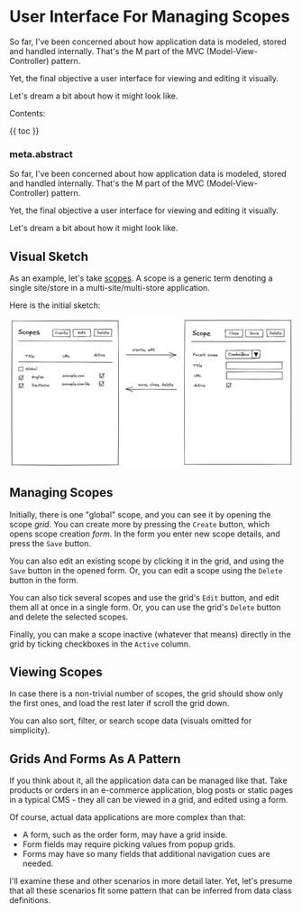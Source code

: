 # User Interface For Managing Scopes

So far, I've been concerned about how application data is modeled, stored and handled internally. That's the M part of the MVC (Model-View-Controller) pattern. 

Yet, the final objective a user interface for viewing and editing it visually. 

Let's dream a bit about how it might look like.

Contents:

{{ toc }}

### meta.abstract

So far, I've been concerned about how application data is modeled, stored and handled internally. That's the M part of the MVC (Model-View-Controller) pattern.

Yet, the final objective a user interface for viewing and editing it visually.

Let's dream a bit about how it might look like.

## Visual Sketch 

As an example, let's take [scopes](../11/17-data-database.md#scopes). A scope is a generic term denoting a single site/store in a multi-site/multi-store application.

Here is the initial sketch:

![Grids And Forms](grids-and-forms.png)

## Managing Scopes

Initially, there is one "global" scope, and you can see it by opening the scope *grid*. You can create more by pressing the `Create` button, which opens scope creation *form*. In the form you enter new scope details, and press the `Save` button. 

You can also edit an existing scope by clicking it in the grid, and using the `Save` button in the opened form. Or, you can edit a scope using the `Delete` button in the form.

You can also tick several scopes and use the grid's `Edit` button, and edit them all at once in a single form. Or, you can use the grid's `Delete` button and delete the selected scopes.  

Finally, you can make a scope inactive (whatever that means) directly in the grid by ticking checkboxes in the `Active` column.

## Viewing Scopes

In case there is a non-trivial number of scopes, the grid should show only the first ones, and load the rest later if scroll the grid down.

You can also sort, filter, or search scope data (visuals omitted for simplicity).  

## Grids And Forms As A Pattern

If you think about it, all the application data can be managed like that. Take products or orders in an e-commerce application, blog posts or static pages in a typical CMS - they all can be viewed in a grid, and edited using a form.  

Of course, actual data applications are more complex than that:

* A form, such as the order form, may have a grid inside. 
* Form fields may require picking values from popup grids.
* Forms may have so many fields that additional navigation cues are needed. 

I'll examine these and other scenarios in more detail later. Yet, let's presume that all these scenarios fit some pattern that can be inferred from data class definitions.